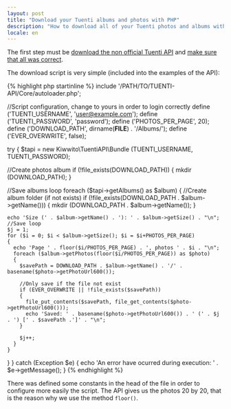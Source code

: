 ```yaml
---
layout: post
title: "Download your Tuenti albums and photos with PHP"
description: "How to download all of your Tuenti photos and albums with the non official Tuenti API and PHP"
locale: en
---
```


The first step must be <a href="/project/tuenti-api/downloads">download the non official Tuenti API</a> and <a href="/project/tuenti-api/readme">make sure that all was correct</a>.

The download script is very simple (included into the examples of the API):

{% highlight php startinline %}
include '/PATH/TO/TUENTI-API/Core/autoloader.php';

//Script configuration, change to yours in order to login correctly
define ('TUENTI_USERNAME', 'user@example.com');
define ('TUENTI_PASSWORD', 'password');
define ('PHOTOS_PER_PAGE', 20);
define ('DOWNLOAD_PATH', dirname(__FILE__) . '/Albums/');
define ('EVER_OVERWRITE', false);

try
{
  $tapi = new Kiwwito\TuentiAPI\Bundle (TUENTI_USERNAME, TUENTI_PASSWORD);

  //Create photos album
  if (!file_exists(DOWNLOAD_PATH))
  {
    mkdir (DOWNLOAD_PATH);
  }

  //Save albums loop
  foreach ($tapi->getAlbums() as $album)
  {
    //Create album folder (if not exists)
    if (!file_exists(DOWNLOAD_PATH . $album->getName()))
    {
      mkdir (DOWNLOAD_PATH . $album->getName());
    }

    echo 'Size (' . $album->getName() . '): ' . $album->getSize() . "\n";
    //Save loop
    $j = 1;
    for ($i = 0; $i < $album->getSize(); $i = $i+PHOTOS_PER_PAGE)
    {
      echo 'Page ' . floor($i/PHOTOS_PER_PAGE) . ', photos ' . $i . "\n";
      foreach ($album->getPhotos(floor($i/PHOTOS_PER_PAGE)) as $photo)
      {
        $savePath = DOWNLOAD_PATH . $album->getName() . '/' . basename($photo->getPhotoUrl600());

        //Only save if the file not exist
        if (EVER_OVERWRITE || !file_exists($savePath))
        {
          file_put_contents($savePath, file_get_contents($photo->getPhotoUrl600()));
          echo 'Saved: ' . basename($photo->getPhotoUrl600()) . ' (' . $j . ') [' . $savePath .']' . "\n";
        }

        $j++;
      }
    }
  }
}
catch (Exception $e)
{
  echo 'An error have ocurred during execution: ' . $e->getMessage();
}
{% endhighlight %}

There was defined some constants in the head of the file in order to configure more easily the script. The API gives us the photos 20 by 20, that is the reason why we use the method <code>floor()</code>.